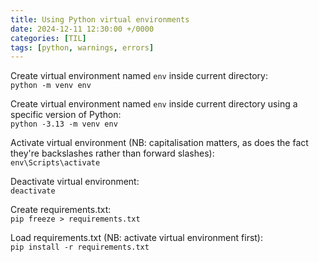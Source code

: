 ```yaml
---
title: Using Python virtual environments
date: 2024-12-11 12:30:00 +/0000
categories: [TIL]
tags: [python, warnings, errors]
---
```


Create virtual environment named `env` inside current directory:\
`python -m venv env`

Create virtual environment named `env` inside current directory using a specific version of Python:\
`python -3.13 -m venv env`

Activate virtual environment (NB: capitalisation matters, as does the fact they're backslashes rather than forward slashes):\
`env\Scripts\activate`

Deactivate virtual environment:\
`deactivate`

Create requirements.txt:\
`pip freeze > requirements.txt`

Load requirements.txt (NB: activate virtual environment first):\
`pip install -r requirements.txt`
